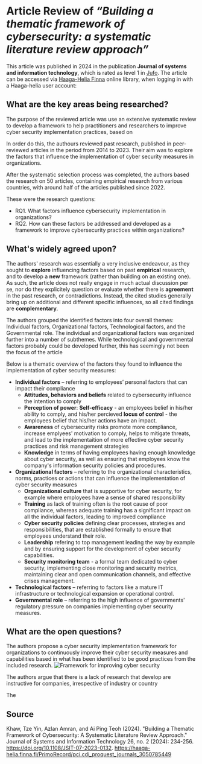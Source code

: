 # Article Review of *“Building a thematic framework of cybersecurity: a systematic literature review approach”*

This article was published in 2024 in the publication **Journal of systems and information technology**, which is rated as level 1 in [Jufo](https://jfp.csc.fi/jufoportal?Jufo_ID=75387). 
The article can be accessed via [Haaga-Helia Finna](https://haaga-helia.finna.fi/PrimoRecord/pci.cdi_proquest_journals_3050785449) online library, when logging in with a Haaga-helia user account: 

## What are the key areas being researched?

The purpose of the reviewed article was use an extensive systematic review to develop a framework to help practitioners and researchers to improve cyber security implementation practices, based on 

In order do this, the authours reviewed past research, published in peer-reviewed articles in the period from 2014 to 2023. Their aim was to explore the factors that influence the implementation of cyber security measures in organizations.

After the systematic selection process was completed, the authors based the research on 50 articles, containing empirical research from various countries, with around half of the articles published since 2022.

These were the research questions:
- RQ1. What factors influence cybersecurity implementation in organizations? 
- RQ2. How can these factors be addressed and developed as a framework to improve cybersecurity practices within organizations?

## What's widely agreed upon? 

The authors' research was essentially a very inclusive endeavour, as they sought to **explore** influencing factors based on past **empirical** research, and to develop a **new** framework (rather than building on an existing one). As such, the article does not really engage in much actual discussion per se, nor do they explicitely question or evaluate whether there is **agreement** in the past research, or contradictions. Instead, the cited studies generally bring up on additional and different specific influences, so all cited findings are **complementary**. 

The authors grouped the identified factors into four overall themes: Individual factors, Organizational factors, Technological factors, and the Governmental role. The individual and organizational factors was organized further into a number of subthemes. While technological and governmental factors probably could be developed further, this has seemingly not been the focus of the article

Below is a thematic overview of the factors they found to influence the implementation of cyber security measures:

- **Individual factors** – referring to employees’ personal factors that can impact their compliance
    - **Attitudes, behaviors and beliefs** related to cybersecurity influence the intention to comply
    - **Perception of power**:  **Self-efficacy** - an employees belief in his/her ability to comply, and his/her percieved **locus of control** - the employees belief that his/her actions have an impact.
    - **Awareness** of cybersecurity risks promote more compliance, increase emplyees' motivation to comply, helps to mitigate threats, and lead to the implementaition of more effective cyber security practices and risk management strategies
    - **Knowledge** in terms of having employees having enough knowledge about cyber security, as well as ensuring that employees know the company's information security policies and procedures.
- **Organizational factors** – referring to the organizational characteristics, norms, practices or actions that can influence the implementation of cyber security measures
    - **Organizational culture** that is supportive for cyber security, for example where employees have a sense of shared responsibility
    - **Training** as lack of training often is the root cause of poor compliance, whereas adequate training has a significant impact on all the individual factors, leading to improved compliance
    - **Cyber security policies** defining clear processes, strategies and responsibilities, that are established formally to ensure that employees understand their role.
    - **Leadership** refering to top management leading the way by example and by ensuring support for the development of cyber security capabilities.
    - **Security monitoring team** - a formal team dedicated to cyber security, implementing close monitoring and security metrics, maintaining clear and open communication channels, and effective crises management.
- **Technological factors** – referring to factors like a mature IT infrastructure or technological expansion or operational control.
- **Governmental role** – referring to the high influence of governments' regulatory pressure on companies implementing cyber security measures.


## What are the open questions? 
The authors propose a cyber security implementation framework for organizations to continuously improve their cyber security measures and capabilities based in what has been identified to be good practices from the included research.
![Framework for improving cyber security](/main/Framework.png "Framework for improving cyber security")

The authors argue that there is a lack of research that develop are instructive for companies, irrespective of industry or country


The 

## Source
Khaw, Tze Yin, Azlan Amran, and Ai Ping Teoh (2024). "Building a Thematic Framework of Cybersecurity: A Systematic Literature Review Approach." Journal of Systems and Information Technology 26, no. 2 (2024): 234-256. https://doi.org/10.1108/JSIT-07-2023-0132.
https://haaga-helia.finna.fi/PrimoRecord/pci.cdi_proquest_journals_3050785449  
